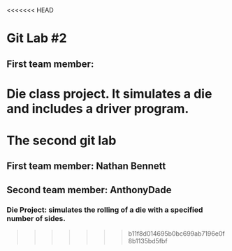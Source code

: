 <<<<<<< HEAD
# Git Lab #2
## First team member: <AnthonyDade>

Die class project. It simulates a die and includes a driver program.
=======
# The second git lab
## First team member: Nathan Bennett
## Second team member: AnthonyDade
### Die Project: simulates the rolling of a die with a specified number of sides.

>>>>>>> b11f8d014695b0bc699ab7196e0f8b1135bd5fbf


